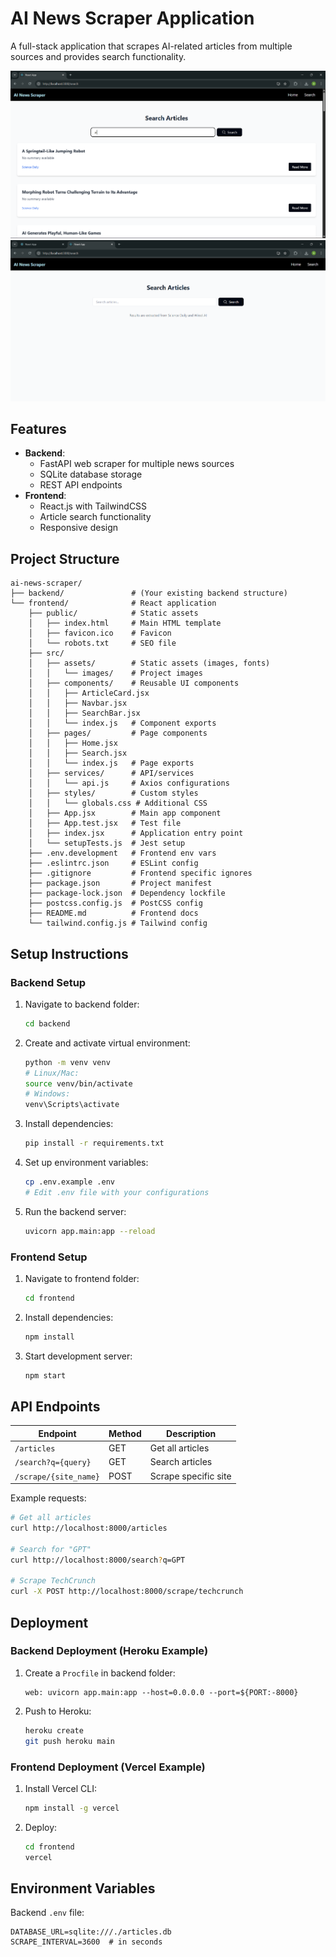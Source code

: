 # AI News Scraper Application

A full-stack application that scrapes AI-related articles from multiple sources and provides search functionality.

![Project Screenshot](screenshot/Screenshot-1.png)
![Project Screenshot](screenshot/Screenshot-2.png)

## Features

- **Backend**:
  - FastAPI web scraper for multiple news sources
  - SQLite database storage
  - REST API endpoints
- **Frontend**:
  - React.js with TailwindCSS
  - Article search functionality
  - Responsive design

## Project Structure

```
ai-news-scraper/
├── backend/               # (Your existing backend structure)
└── frontend/              # React application
    ├── public/            # Static assets
    │   ├── index.html     # Main HTML template
    │   ├── favicon.ico    # Favicon
    │   └── robots.txt     # SEO file
    ├── src/
    │   ├── assets/        # Static assets (images, fonts)
    │   │   └── images/    # Project images
    │   ├── components/    # Reusable UI components
    │   │   ├── ArticleCard.jsx
    │   │   ├── Navbar.jsx
    │   │   ├── SearchBar.jsx
    │   │   └── index.js   # Component exports
    │   ├── pages/         # Page components
    │   │   ├── Home.jsx
    │   │   ├── Search.jsx
    │   │   └── index.js   # Page exports
    │   ├── services/      # API/services
    │   │   └── api.js     # Axios configurations
    │   ├── styles/        # Custom styles
    │   │   └── globals.css # Additional CSS
    │   ├── App.jsx        # Main app component
    │   ├── App.test.jsx   # Test file
    │   ├── index.jsx      # Application entry point
    │   └── setupTests.js  # Jest setup
    ├── .env.development   # Frontend env vars
    ├── .eslintrc.json     # ESLint config
    ├── .gitignore         # Frontend specific ignores
    ├── package.json       # Project manifest
    ├── package-lock.json  # Dependency lockfile
    ├── postcss.config.js  # PostCSS config
    ├── README.md          # Frontend docs
    └── tailwind.config.js # Tailwind config
```

## Setup Instructions

### Backend Setup

1. Navigate to backend folder:

   ```bash
   cd backend
   ```

2. Create and activate virtual environment:

   ```bash
   python -m venv venv
   # Linux/Mac:
   source venv/bin/activate
   # Windows:
   venv\Scripts\activate
   ```

3. Install dependencies:

   ```bash
   pip install -r requirements.txt
   ```

4. Set up environment variables:

   ```bash
   cp .env.example .env
   # Edit .env file with your configurations
   ```

5. Run the backend server:
   ```bash
   uvicorn app.main:app --reload
   ```

### Frontend Setup

1. Navigate to frontend folder:

   ```bash
   cd frontend
   ```

2. Install dependencies:

   ```bash
   npm install
   ```

3. Start development server:
   ```bash
   npm start
   ```

## API Endpoints

| Endpoint              | Method | Description          |
| --------------------- | ------ | -------------------- |
| `/articles`           | GET    | Get all articles     |
| `/search?q={query}`   | GET    | Search articles      |
| `/scrape/{site_name}` | POST   | Scrape specific site |

Example requests:

```bash
# Get all articles
curl http://localhost:8000/articles

# Search for "GPT"
curl http://localhost:8000/search?q=GPT

# Scrape TechCrunch
curl -X POST http://localhost:8000/scrape/techcrunch
```

## Deployment

### Backend Deployment (Heroku Example)

1. Create a `Procfile` in backend folder:

   ```
   web: uvicorn app.main:app --host=0.0.0.0 --port=${PORT:-8000}
   ```

2. Push to Heroku:
   ```bash
   heroku create
   git push heroku main
   ```

### Frontend Deployment (Vercel Example)

1. Install Vercel CLI:

   ```bash
   npm install -g vercel
   ```

2. Deploy:
   ```bash
   cd frontend
   vercel
   ```

## Environment Variables

Backend `.env` file:

```
DATABASE_URL=sqlite:///./articles.db
SCRAPE_INTERVAL=3600  # in seconds
```

